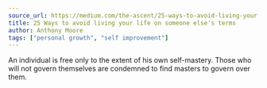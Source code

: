 ```yaml
---
source_url: https://medium.com/the-ascent/25-ways-to-avoid-living-your-life-on-someone-elses-terms-7891e11a14f3
title: 25 Ways to avoid living your life on someone else's terms
author: Anthony Moore
tags: ["personal growth", "self improvement"]
---
```


An individual is free only to the extent of his own self-mastery. Those who will not govern themselves are condemned to find masters to govern over them.
